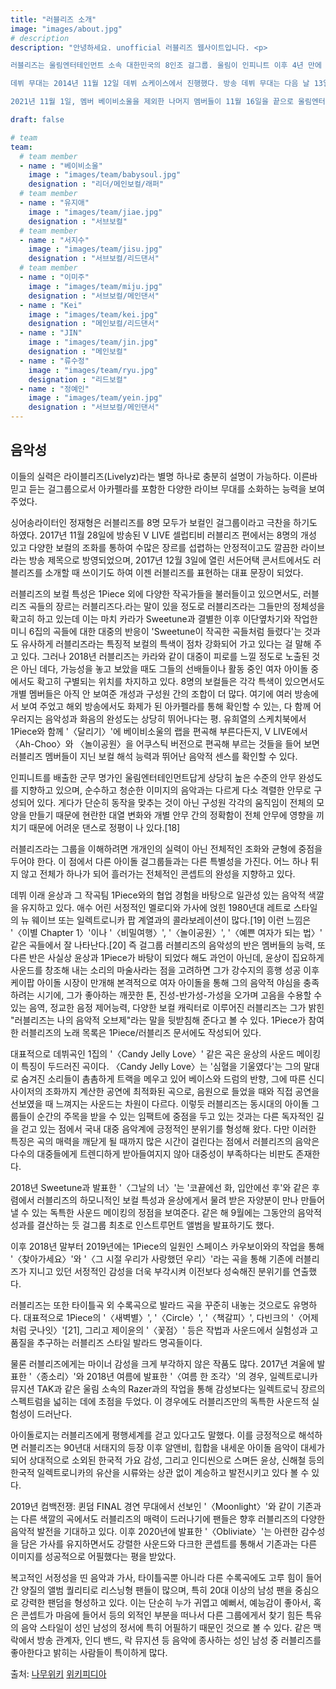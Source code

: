 ```yaml
---
title: "러블리즈 소개"
image: "images/about.jpg"
# description
description: "안녕하세요. unofficial 러블리즈 웹사이트입니다. <p>

러블리즈는 울림엔터테인먼트 소속 대한민국의 8인조 걸그룹. 울림이 인피니트 이후 4년 만에 낸 아이돌이자 처음으로 선보인 걸그룹이다.

데뷔 무대는 2014년 11월 12일 데뷔 쇼케이스에서 진행했다. 방송 데뷔 무대는 다음 날 13일 엠 카운트다운으로 이 날부터 본격적인 활동을 시작했다. 데뷔 앨범인 《Girls' Invasion》은 같은 해 11월 17일에 발매되었다.

2021년 11월 1일, 멤버 베이비소울을 제외한 나머지 멤버들이 11월 16일을 끝으로 울림엔터테인먼트와의 계약을 종료하며 해체하였다. 멤버 각자가 활발히 음악, 뮤지컬, 연예, 연기 활동을 하고 있다."

draft: false

# team
team:
  # team member
  - name : "베이비소울"
    image : "images/team/babysoul.jpg"
    designation : "리더/메인보컬/래퍼"
  # team member
  - name : "유지애"
    image : "images/team/jiae.jpg"
    designation : "서브보컬"
  # team member
  - name : "서지수"
    image : "images/team/jisu.jpg"
    designation : "서브보컬/리드댄서"
  # team member
  - name : "이미주"
    image : "images/team/miju.jpg"
    designation : "서브보컬/메인댄서"
  - name : "Kei"
    image : "images/team/kei.jpg"
    designation : "메인보컬/리드댄서"
  - name : "JIN"
    image : "images/team/jin.jpg"
    designation : "메인보컬"  
  - name : "류수정"
    image : "images/team/ryu.jpg"
    designation : "리드보컬"
  - name : "정예인"
    image : "images/team/yein.jpg"
    designation : "서브보컬/메인댄서"     
---
```


## 음악성
이들의 실력은 라이블리즈(Livelyz)라는 별명 하나로 충분히 설명이 가능하다. 이른바 믿고 듣는 걸그룹으로서 아카펠라를 포함한 다양한 라이브 무대를 소화하는 능력을 보여주었다.

싱어송라이터인 정재형은 러블리즈를 8명 모두가 보컬인 걸그룹이라고 극찬을 하기도 하였다. 2017년 11월 28일에 방송된 V LIVE 셀럽티비 러블리즈 편에서는 8명의 개성 있고 다양한 보컬의 조화를 통하여 수많은 장르를 섭렵하는 안정적이고도 깔끔한 라이브라는 방송 제목으로 방영되었으며, 2017년 12월 3일에 열린 서든어택 콘서트에서도 러블리즈를 소개할 때 쓰이기도 하여 이젠 러블리즈를 표현하는 대표 문장이 되었다.

러블리즈의 보컬 특성은 1Piece 외에 다양한 작곡가들을 불러들이고 있으면서도, 러블리즈 곡들의 장르는 러블리즈다.라는 말이 있을 정도로 러블리즈라는 그들만의 정체성을 확고히 하고 있는데 이는 마치 카라가 Sweetune과 결별한 이후 이단옆차기와 작업한 미니 6집의 곡들에 대한 대중의 반응이 'Sweetune이 작곡한 곡들처럼 들렸다'는 것과도 유사하게 러블리즈라는 특징적 보컬의 특색이 점차 강화되어 가고 있다는 걸 말해 주고 있다. 그러나 2018년 러블리즈는 카라와 같이 대중이 피로를 느낄 정도로 노출된 것은 아닌 데다, 가능성을 놓고 보았을 때도 그들의 선배들이나 활동 중인 여자 아이돌 중에서도 확고히 구별되는 위치를 차지하고 있다. 8명의 보컬들은 각각 특색이 있으면서도 개별 멤버들은 아직 안 보여준 개성과 구성원 간의 조합이 더 많다. 여기에 여러 방송에서 보여 주었고 해외 방송에서도 화제가 된 아카펠라를 통해 확인할 수 있는, 다 함께 어우러지는 음악성과 화음의 완성도는 상당히 뛰어나다는 평. 유희열의 스케치북에서 1Piece와 함께 '〈달리기〉'에 베이비소울의 랩을 편곡해 부른다든지, V LIVE에서 〈Ah-Choo〉와 〈놀이공원〉을 어쿠스틱 버전으로 편곡해 부르는 것들을 들어 보면 러블리즈 멤버들이 지닌 보컬 해석 능력과 뛰어난 음악적 센스를 확인할 수 있다.

인피니트를 배출한 군무 명가인 울림엔터테인먼트답게 상당히 높은 수준의 안무 완성도를 지향하고 있으며, 순수하고 청순한 이미지의 음악과는 다르게 다소 격렬한 안무로 구성되어 있다. 게다가 단순히 동작을 맞추는 것이 아닌 구성원 각각의 움직임이 전체의 모양을 만들기 때문에 현란한 대열 변화와 개별 안무 간의 정확함이 전체 안무에 영향을 끼치기 때문에 어려운 댄스로 정평이 나 있다.[18]

러블리즈라는 그룹을 이해하려면 개개인의 실력이 아닌 전체적인 조화와 균형에 중점을 두어야 한다. 이 점에서 다른 아이돌 걸그룹들과는 다른 특별성을 가진다. 어느 하나 튀지 않고 전체가 하나가 되어 흘러가는 전체적인 콘셉트의 완성을 지향하고 있다.

데뷔 이래 윤상과 그 작곡팀 1Piece와의 협업 경험을 바탕으로 일관성 있는 음악적 색깔을 유지하고 있다. 애수 어린 서정적인 멜로디와 가사에 얹힌 1980년대 레트로 스타일의 뉴 웨이브 또는 일렉트로니카 팝 계열과의 콜라보레이션이 많다.[19] 이런 느낌은 '〈이별 Chapter 1〉'이나 '〈비밀여행〉', '〈놀이공원〉', '〈예쁜 여자가 되는 법〉' 같은 곡들에서 잘 나타난다.[20] 즉 걸그룹 러블리즈의 음악성의 반은 멤버들의 능력, 또 다른 반은 사실상 윤상과 1Piece가 바탕이 되었다 해도 과언이 아닌데, 윤상이 집요하게 사운드를 창조해 내는 소리의 마술사라는 점을 고려하면 그가 강수지의 흥행 성공 이후 케이팝 아이돌 시장이 만개해 본격적으로 여자 아이돌을 통해 그의 음악적 야심을 충족하려는 시기에, 그가 좋아하는 깨끗한 톤, 진성-반가성-가성을 오가며 고음을 수용할 수 있는 음역, 정교한 음정 제어능력, 다양한 보컬 캐릭터로 이루어진 러블리즈는 그가 밝힌 "러블리즈는 나의 음악적 오브제"라는 말을 뒷받침해 준다고 볼 수 있다. 1Piece가 참여한 러블리즈의 노래 목록은 1Piece/러블리즈 문서에도 작성되어 있다.

대표적으로 데뷔곡인 1집의 '〈Candy Jelly Love〉' 같은 곡은 윤상의 사운드 메이킹이 특징이 두드러진 곡이다. 〈Candy Jelly Love〉는 '심혈을 기울였다'는 그의 말대로 숨겨진 소리들이 촘촘하게 트랙을 메우고 있어 베이스와 드럼의 반향, 그에 따른 신디사이저의 조화까지 계산한 공연에 최적화된 곡으로, 음원으로 들었을 때와 직접 공연을 선보였을 때 느껴지는 사운드는 차원이 다르다. 이렇듯 러블리즈는 동시대의 아이돌 그룹들이 순간의 주목을 받을 수 있는 임팩트에 중점을 두고 있는 것과는 다른 독자적인 길을 걷고 있는 점에서 국내 대중 음악계에 긍정적인 분위기를 형성해 왔다. 다만 이러한 특징은 곡의 매력을 깨닫게 될 때까지 많은 시간이 걸린다는 점에서 러블리즈의 음악은 다수의 대중들에게 트렌디하게 받아들여지지 않아 대중성이 부족하다는 비판도 존재한다.

2018년 Sweetune과 발표한 '〈그날의 너〉'는 '코끝에선 화, 입안에선 후'와 같은 후렴에서 러블리즈의 하모니적인 보컬 특성과 윤상에게서 물려 받은 자양분이 만나 만들어 낼 수 있는 독특한 사운드 메이킹의 정점을 보여준다. 같은 해 9월에는 그동안의 음악적 성과를 결산하는 듯 걸그룹 최초로 인스트루먼트 앨범을 발표하기도 했다.

이후 2018년 말부터 2019년에는 1Piece의 일원인 스페이스 카우보이와의 작업을 통해 '〈찾아가세요〉'와 '〈그 시절 우리가 사랑했던 우리〉'라는 곡을 통해 기존에 러블리즈가 지니고 있던 서정적인 감성을 더욱 부각시켜 이전보다 성숙해진 분위기를 연출했다.

러블리즈는 또한 타이틀곡 외 수록곡으로 발라드 곡을 꾸준히 내놓는 것으로도 유명하다. 대표적으로 1Piece의 '〈새벽별〉', '〈Circle〉', '〈책갈피〉', 다빈크의 '〈어제처럼 굿나잇〉'[21], 그리고 제이윤의 '〈꽃점〉' 등은 작법과 사운드에서 실험성과 고품질을 추구하는 러블리즈 스타일 발라드 명곡들이다.

물론 러블리즈에게는 마이너 감성을 크게 부각하지 않은 작품도 많다. 2017년 겨울에 발표한 '〈종소리〉'와 2018년 여름에 발표한 '〈여름 한 조각〉'의 경우, 일렉트로니카 뮤지션 TAK과 같은 울림 소속의 Razer과의 작업을 통해 감성보다는 일렉트로닉 장르의 스펙트럼을 넓히는 데에 초점을 두었다. 이 경우에도 러블리즈만의 독특한 사운드적 실험성이 드러난다.

아이돌로지는 러블리즈에게 평행세계를 걷고 있다고도 말했다. 이를 긍정적으로 해석하면 러블리즈는 90년대 서태지의 등장 이후 알앤비, 힙합을 내세운 아이돌 음악이 대세가 되어 상대적으로 소외된 한국적 가요 감성, 그리고 인디씬으로 스며든 윤상, 신해철 등의 한국적 일렉트로니카의 유산을 시류와는 상관 없이 계승하고 발전시키고 있다 볼 수 있다.

2019년 컴백전쟁: 퀸덤 FINAL 경연 무대에서 선보인 '〈Moonlight〉'와 같이 기존과는 다른 색깔의 곡에서도 러블리즈의 매력이 드러나기에 팬들은 향후 러블리즈의 다양한 음악적 발전을 기대하고 있다. 이후 2020년에 발표한 '〈Obliviate〉'는 아련한 감수성을 담은 가사를 유지하면서도 강렬한 사운드와 다크한 콘셉트를 통해서 기존과는 다른 이미지를 성공적으로 어필했다는 평을 받았다.

복고적인 서정성을 띤 음악과 가사, 타이틀곡뿐 아니라 다른 수록곡에도 고루 힘이 들어간 양질의 앨범 퀄리티로 리스닝형 팬들이 많으며, 특히 20대 이상의 남성 팬을 중심으로 강력한 팬덤을 형성하고 있다. 이는 단순히 누가 귀엽고 예뻐서, 예능감이 좋아서, 혹은 콘셉트가 마음에 들어서 등의 외적인 부분을 떠나서 다른 그룹에게서 찾기 힘든 특유의 음악 스타일이 성인 남성의 정서에 특히 어필하기 때문인 것으로 볼 수 있다. 같은 맥락에서 방송 관계자, 인디 밴드, 락 뮤지션 등 음악에 종사하는 성인 남성 중 러블리즈를 좋아한다고 밝히는 사람들이 특이하게 많다.

출처: [나무위키](https://namu.wiki/w/%EB%9F%AC%EB%B8%94%EB%A6%AC%EC%A6%88)
     [위키피디아](https://ko.wikipedia.org/wiki/%EB%9F%AC%EB%B8%94%EB%A6%AC%EC%A6%88)
